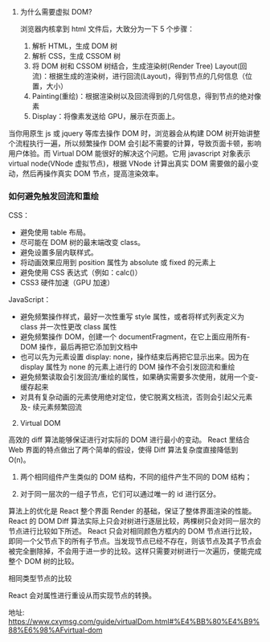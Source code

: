 1. 为什么需要虚拟 DOM?

   浏览器内核拿到 html 文件后，大致分为一下 5 个步骤：

   <!-- 1. 浏览器获取 HTML 文件，然后对文件进行解析，形成 DOM Tree
   2. 与此同时，进行 CSS 解析，生成 Style Rules
   3. 接着将 DOM Tree 与 Style Rules 合成为 Render Tree
   4. 接着进入布局（Layout）阶段，也就是为每个节点分配一个应出现在屏幕上的确切坐标
   5. 随后调用 GPU 进行绘制（Paint），遍历 Render Tree 的节点，并将元素呈现出来 -->

   1. 解析 HTML，生成 DOM 树
   1. 解析 CSS，生成 CSSOM 树
   1. 将 DOM 树和 CSSOM 树结合，生成渲染树(Render Tree)
      Layout(回流)：根据生成的渲染树，进行回流(Layout)，得到节点的几何信息（位置，大小）
   1. Painting(重绘)：根据渲染树以及回流得到的几何信息，得到节点的绝对像素
   1. Display：将像素发送给 GPU，展示在页面上。

当你用原生 js 或 jquery 等库去操作 DOM 时，浏览器会从构建 DOM 树开始讲整个流程执行一遍，所以频繁操作 DOM 会引起不需要的计算，导致页面卡顿，影响用户体验。而 Virtual DOM 能很好的解决这个问题。它用 javascript 对象表示 virtual node(VNode 虚拟节点)，根据 VNode 计算出真实 DOM 需要做的最小变动，然后再操作真实 DOM 节点，提高渲染效率。

### 如何避免触发回流和重绘

CSS：

- 避免使用 table 布局。
- 尽可能在 DOM 树的最末端改变 class。
- 避免设置多层内联样式。
- 将动画效果应用到 position 属性为 absolute 或 fixed 的元素上
- 避免使用 CSS 表达式（例如：calc()）
- CSS3 硬件加速（GPU 加速）

JavaScript：

- 避免频繁操作样式，最好一次性重写 style 属性，或者将样式列表定义为 class 并一次性更改 class 属性
- 避免频繁操作 DOM，创建一个 documentFragment，在它上面应用所有- DOM 操作，最后再把它添加到文档中
- 也可以先为元素设置 display: none，操作结束后再把它显示出来。因为在 display 属性为 none 的元素上进行的 DOM 操作不会引发回流和重绘
- 避免频繁读取会引发回流/重绘的属性，如果确实需要多次使用，就用一个变- 缓存起来
- 对具有复杂动画的元素使用绝对定位，使它脱离文档流，否则会引起父元素及- 续元素频繁回流

2. Virtual DOM

高效的 diff 算法能够保证进行对实际的 DOM 进行最小的变动。
React 里结合 Web 界面的特点做出了两个简单的假设，使得 Diff 算法复杂度直接降低到 O(n)。

1. 两个相同组件产生类似的 DOM 结构，不同的组件产生不同的 DOM 结构；

2. 对于同一层次的一组子节点，它们可以通过唯一的 id 进行区分。

算法上的优化是 React 整个界面 Render 的基础，保证了整体界面渲染的性能。
React 的 DOM Diff 算法实际上只会对树进行逐层比较，两棵树只会对同一层次的节点进行比较如下所述。
React 只会对相同颜色方框内的 DOM 节点进行比较，即同一个父节点下的所有子节点。当发现节点已经不存在，则该节点及其子节点会被完全删除掉，不会用于进一步的比较。这样只需要对树进行一次遍历，便能完成整个 DOM 树的比较。

相同类型节点的比较

React 会对属性进行重设从而实现节点的转换。

地址: https://www.cxymsg.com/guide/virtualDom.html#%E4%BB%80%E4%B9%88%E6%98%AFvirtual-dom
